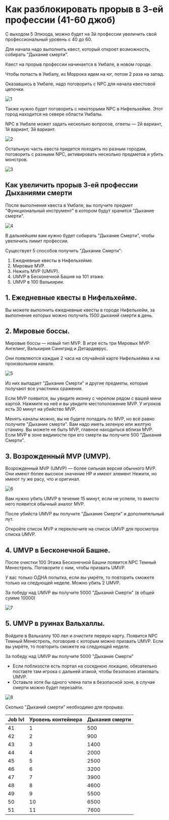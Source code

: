 # Как разблокировать прорыв в 3-ей профессии (41-60 джоб)

С выходом 5 Эпизода, можно будет на 3й профессии увеличить свой профессиональный уровень с 40 до 60.

Для начала надо выполнить квест, который откроет возможность, собирать "Дыхание смерти".

Квест на прорыв профессии начинается в Умбале, в новом городе.

Чтобы попасть в Умбалу, из Моррока идем на юг, потом 2 раза на запад.

Оказавшись в Умбале, надо поговорить с NPC для начала квестовой цепочки.

![1](./1.png)

Также нужно будет поговорить с некоторыми NPC в Нифельхейме. Этот город находится на севере области Умбалы.

NPC в Умбале может задать несколько вопросов, ответы — 2й вариант, 1й вариант, 3й вариант.

![2](./2.png)

Остальную часть квеста придется походить по разным городам, поговорить с разными NPC, активировать несколько предметов и убить монстров.

![3](./3.png)

## Как увеличить прорыв 3-ей профессии Дыханиями смерти

После выполнения квеста в Умбале, вы получите предмет "Функциональный инструмент" в котором будут хранится "Дыхание смерти".

![4](./4.png)

В дальнейшем вам нужно будет собирать "Дыхание Смерти", чтобы увеличить лимит профессии.

Существует 5 способов получить "Дыхание Смерти":
1. Ежедневные квесты в Нифельхейме.
2. Мировые MVP.
3. Нежить MVP (UMVP).
4. UMVP в Бесконечной Башне на 101 этаже.
5. UMVP в 100 Валькирии.

## 1. Ежедневные квесты в Нифельхейме.

Вы можете выполнить ежедневные квесты в городе Нифельхейм, за выполнение которых можно получить 1500 дыханий смерти в день.

## 2. Мировые боссы.

Мировые боссы — новый тип MVP. В игре есть три Мировых MVP: Ангелинг, Валькирия Саннгрид и Детардеврус.

Они появляются каждые 2 часа на случайной карте Нифельхейма и на произвольном канале.

![5](./5.jpg)

Из них выпадает "Дыхание Смерти" и другие предметы, которые получают все участники сражения.

Если MVP появится, вы увидите иконку с черепом рядом с вашей мини картой. Нажмите на неё и вы увидите местоположение MVP. У игроков есть 30 минут на убийство MVP.

Менять каналы можно, вы не будете попадать по MVP, но всё равно получите "Дыхание смерти". Вам надо иметь зеленую или желтую стамину. Вы можете не быть MVP, главное находиться вблизи MVP. Если MVP в зоне видимости при его смерти вы получите 500 "Дыхания Смерти".

## 3. Возрожденный MVP (UMVP).

Возрожденный MVP (UMVP) — более сильная версия обычного MVP. Они имеют более высокое значение HP и имеют элемент Нежити, но имеют ту же расу, что и оригинал.

![6](./6.jpg)

Вам нужно убить UMVP в течение 15 минут, если не успели, то вместо него появится обычный аналог MVP.

После убийста UMVP вы получите "Дыхание Смерти" и дополнительный лут.

Откройте список MVP и переключите на список UMVP для просмотра списка UMVP.

## 4. UMVP в Бесконечной Башне.

После очистки 100 Этажа Бесконечной Башни появится NPC Темный Менестрель. Поговорите с ним, чтобы призвать UMVP.

У вас только ОДНА попытка, если вы умрёте, то повторить сможете только на следующей неделе. Можно убить 2 UMVP.

За победу над UMVP вы получите 5000 "Дыханий Смерти" (в общей сумме 10000)

![7](./7.jpg)

## 5. UMVP в руинах Вальхаллы.

Войдите в Вальхаллу 100 лвл и очистите первую карту. Появится NPC Темный Менестрель, поговорив с которым можно призвать UMVP. Если вы умрёте, то повторить сможете на следующей неделе.

За победу над UMVP вы получите 5000 "Дыхание Смерти"

- Если поблизости есть портал на соседнюю локацию, обязательно поставте там игрока с дальней атакой, чтобы безопасно атаковать UMVP.
- Оставьте хотя бы одного члена пати в безопасной зоне, в случае смерти можно будет перезайти.

![8](./8.jpg)

Сколько "Дыханий смерти" необходимо для прорыва:

|Job lvl|Уровень контейнера|Дыхания смерти|
|-|-|-|
|41|1|500|
|42|2|900|
|43|3|1400|
|44|4|2000|
|45|5|2500|
|46|6|3200|
|47|7|3900|
|48|8|4600|
|49|9|5500|
|50|10|6500|
|51|11|7600|
